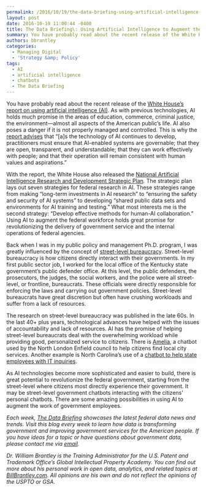 ```yaml
---
permalink: /2016/10/19/the-data-briefing-using-artificial-intelligence-to-augment-the-work-of-frontline-government-employees/
layout: post
date: 2016-10-19 11:00:44 -0400
title: The Data Briefing\: Using Artificial Intelligence to Augment the Work of Frontline Government Employees
summary: You have probably read about the recent release of the White House&rsquo;s report on using artificial intelligence (AI). As with previous technologies, AI holds much promise in the areas of education, commerce, criminal justice, the environment&mdash;almost all aspects of the American public&rsquo;s life. AI also poses a danger if it is not properly managed and
authors: bbrantley
categories:
  - Managing Digital
  - 'Strategy &amp; Policy'
tags:
  - AI
  - artificial intelligence
  - chatbots
  - The Data Briefing
---
```


You have probably read about the recent release of the [White House’s report on using artificial intelligence (AI)](https://www.whitehouse.gov/blog/2016/10/12/administrations-report-future-artificial-intelligence). As with previous technologies, AI holds much promise in the areas of education, commerce, criminal justice, the environment—almost all aspects of the American public’s life. AI also poses a danger if it is not properly managed and controlled. This is why the [report advises](https://www.whitehouse.gov/sites/default/files/whitehouse_files/microsites/ostp/NSTC/preparing_for_the_future_of_ai.pdf) that “[a]s the technology of AI continues to develop, practitioners must ensure that AI-enabled systems are governable; that they are open, transparent, and understandable; that they can work effectively with people; and that their operation will remain consistent with human values and aspirations.”

With the report, the White House also released the [National Artificial Intelligence Research and Development Strategic Plan](https://www.whitehouse.gov/sites/default/files/whitehouse_files/microsites/ostp/NSTC/national_ai_rd_strategic_plan.pdf)_._ The strategic plan lays out seven strategies for federal research in AI. These strategies range from making “long-term investments in AI research” to “ensuring the safety and security of AI systems” to developing “shared public data sets and environments for AI training and testing.” What most interests me is the second strategy: “Develop effective methods for human-AI collaboration.” Using AI to augment the federal workforce holds great promise for revolutionizing the delivery of government service and the internal operations of federal agencies.

Back when I was in my public policy and management Ph.D. program, I was greatly influenced by the concept of [street-level bureaucracy](https://en.wikipedia.org/wiki/Street-level_bureaucracy). Street-level bureaucracy is how citizens directly interact with their governments. In my first public sector job, I worked for the local office of the Kentucky state government’s public defender office. At this level, the public defenders, the prosecutors, the judges, the social workers, and the police were all street-level, or frontline, bureaucrats. These officials were directly responsible for enforcing the laws and carrying out government policies. Street-level bureaucrats have great discretion but often have crushing workloads and suffer from a lack of resources.

The research on street-level bureaucracy was published in the late 60s. In the last 40+ plus years, technological advances have helped with the issues of accountability and lack of resources. AI has the promise of helping street-level bureaucrats deal with the overwhelming workload while providing good, personalized service to citizens. There is [Amelia](https://www.WHATEVER/2016/07/06/the-data-briefing-i-for-one-welcome-our-new-chatbot-blockchain-digital-autonomous-organizations/), a chatbot used by the North London Enfield council to help citizens find local city services. Another example is North Carolina’s use of a [chatbot to help state employees with IT inquiries](http://www.govtech.com/Chatbots-Debut-in-North-Carolina-Allow-IT-Personnel-to-Focus-on-Strategic-Tasks.html).

As AI technologies become more sophisticated and easier to build, there is great potential to revolutionize the federal government, starting from the street-level where citizens most directly experience their government. It may be street-level government chatbots interacting with the citizens’ personal chatbots. There are some amazing possibilities in using AI to augment the work of government employees.

_Each week, [The Data Briefing](https://www.WHATEVER/tag/the-data-briefing/) showcases the latest federal data news and trends. Visit this blog every week to learn how data is transforming government and improving government services for the American people. If you have ideas for a topic or have questions about government data, please contact me via [email](mailto:bill@billbrantley.com)._

_Dr. William Brantley is the Training Administrator for the U.S. Patent and Trademark Office’s Global Intellectual Property Academy. You can find out more about his personal work in open data, analytics, and related topics at [BillBrantley.com](http://billbrantley.com). All opinions are his own and do not reflect the opinions of the USPTO or GSA._